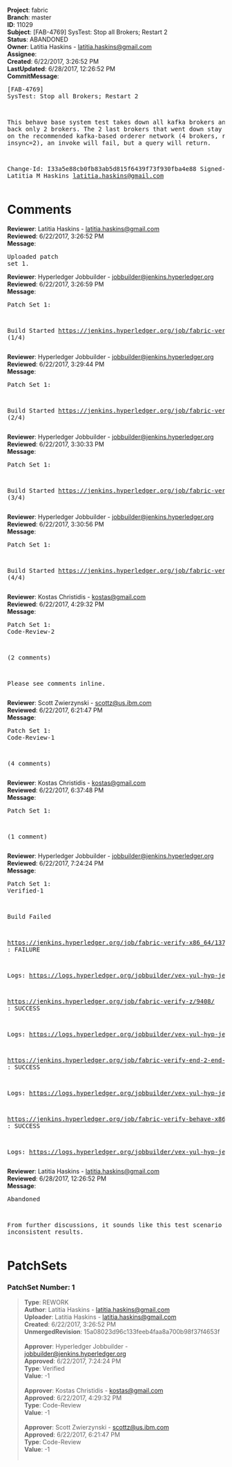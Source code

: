 <strong>Project</strong>: fabric<br><strong>Branch</strong>: master<br><strong>ID</strong>: 11029<br><strong>Subject</strong>: [FAB-4769] SysTest: Stop all Brokers; Restart 2<br><strong>Status</strong>: ABANDONED<br><strong>Owner</strong>: Latitia Haskins - latitia.haskins@gmail.com<br><strong>Assignee</strong>:<br><strong>Created</strong>: 6/22/2017, 3:26:52 PM<br><strong>LastUpdated</strong>: 6/28/2017, 12:26:52 PM<br><strong>CommitMessage</strong>:<br><pre>[FAB-4769] SysTest: Stop all Brokers; Restart 2

This behave base system test takes down all
kafka brokers and brings back only 2 brokers.
The 2 last brokers that went down stay down.
Based on the recommended kafka-based orderer
network (4 brokers, repl fac=3, insync=2),
an invoke will fail, but a query will return.

Change-Id: I33a5e88cb0fb83ab5d815f6439f73f930fba4e88
Signed-off-by: Latitia M Haskins <latitia.haskins@gmail.com>
</pre><h1>Comments</h1><strong>Reviewer</strong>: Latitia Haskins - latitia.haskins@gmail.com<br><strong>Reviewed</strong>: 6/22/2017, 3:26:52 PM<br><strong>Message</strong>: <pre>Uploaded patch set 1.</pre><strong>Reviewer</strong>: Hyperledger Jobbuilder - jobbuilder@jenkins.hyperledger.org<br><strong>Reviewed</strong>: 6/22/2017, 3:26:59 PM<br><strong>Message</strong>: <pre>Patch Set 1:

Build Started https://jenkins.hyperledger.org/job/fabric-verify-z/9408/ (1/4)</pre><strong>Reviewer</strong>: Hyperledger Jobbuilder - jobbuilder@jenkins.hyperledger.org<br><strong>Reviewed</strong>: 6/22/2017, 3:29:44 PM<br><strong>Message</strong>: <pre>Patch Set 1:

Build Started https://jenkins.hyperledger.org/job/fabric-verify-end-2-end-x86_64/5259/ (2/4)</pre><strong>Reviewer</strong>: Hyperledger Jobbuilder - jobbuilder@jenkins.hyperledger.org<br><strong>Reviewed</strong>: 6/22/2017, 3:30:33 PM<br><strong>Message</strong>: <pre>Patch Set 1:

Build Started https://jenkins.hyperledger.org/job/fabric-verify-behave-x86_64/7807/ (3/4)</pre><strong>Reviewer</strong>: Hyperledger Jobbuilder - jobbuilder@jenkins.hyperledger.org<br><strong>Reviewed</strong>: 6/22/2017, 3:30:56 PM<br><strong>Message</strong>: <pre>Patch Set 1:

Build Started https://jenkins.hyperledger.org/job/fabric-verify-x86_64/13754/ (4/4)</pre><strong>Reviewer</strong>: Kostas Christidis - kostas@gmail.com<br><strong>Reviewed</strong>: 6/22/2017, 4:29:32 PM<br><strong>Message</strong>: <pre>Patch Set 1: Code-Review-2

(2 comments)

Please see comments inline.</pre><strong>Reviewer</strong>: Scott Zwierzynski - scottz@us.ibm.com<br><strong>Reviewed</strong>: 6/22/2017, 6:21:47 PM<br><strong>Message</strong>: <pre>Patch Set 1: Code-Review-1

(4 comments)</pre><strong>Reviewer</strong>: Kostas Christidis - kostas@gmail.com<br><strong>Reviewed</strong>: 6/22/2017, 6:37:48 PM<br><strong>Message</strong>: <pre>Patch Set 1:

(1 comment)</pre><strong>Reviewer</strong>: Hyperledger Jobbuilder - jobbuilder@jenkins.hyperledger.org<br><strong>Reviewed</strong>: 6/22/2017, 7:24:24 PM<br><strong>Message</strong>: <pre>Patch Set 1: Verified-1

Build Failed 

https://jenkins.hyperledger.org/job/fabric-verify-x86_64/13754/ : FAILURE

Logs: https://logs.hyperledger.org/jobbuilder/vex-yul-hyp-jenkins-1/fabric-verify-x86_64/13754

https://jenkins.hyperledger.org/job/fabric-verify-z/9408/ : SUCCESS

Logs: https://logs.hyperledger.org/jobbuilder/vex-yul-hyp-jenkins-1/fabric-verify-z/9408

https://jenkins.hyperledger.org/job/fabric-verify-end-2-end-x86_64/5259/ : SUCCESS

Logs: https://logs.hyperledger.org/jobbuilder/vex-yul-hyp-jenkins-1/fabric-verify-end-2-end-x86_64/5259

https://jenkins.hyperledger.org/job/fabric-verify-behave-x86_64/7807/ : SUCCESS

Logs: https://logs.hyperledger.org/jobbuilder/vex-yul-hyp-jenkins-1/fabric-verify-behave-x86_64/7807</pre><strong>Reviewer</strong>: Latitia Haskins - latitia.haskins@gmail.com<br><strong>Reviewed</strong>: 6/28/2017, 12:26:52 PM<br><strong>Message</strong>: <pre>Abandoned

From further discussions, it sounds like this test scenario may have inconsistent results.</pre><h1>PatchSets</h1><h3>PatchSet Number: 1</h3><blockquote><strong>Type</strong>: REWORK<br><strong>Author</strong>: Latitia Haskins - latitia.haskins@gmail.com<br><strong>Uploader</strong>: Latitia Haskins - latitia.haskins@gmail.com<br><strong>Created</strong>: 6/22/2017, 3:26:52 PM<br><strong>UnmergedRevision</strong>: 15a08023d96c133feeb4faa8a700b98f37f4653f<br><br><strong>Approver</strong>: Hyperledger Jobbuilder - jobbuilder@jenkins.hyperledger.org<br><strong>Approved</strong>: 6/22/2017, 7:24:24 PM<br><strong>Type</strong>: Verified<br><strong>Value</strong>: -1<br><br><strong>Approver</strong>: Kostas Christidis - kostas@gmail.com<br><strong>Approved</strong>: 6/22/2017, 4:29:32 PM<br><strong>Type</strong>: Code-Review<br><strong>Value</strong>: -1<br><br><strong>Approver</strong>: Scott Zwierzynski - scottz@us.ibm.com<br><strong>Approved</strong>: 6/22/2017, 6:21:47 PM<br><strong>Type</strong>: Code-Review<br><strong>Value</strong>: -1<br><br></blockquote>